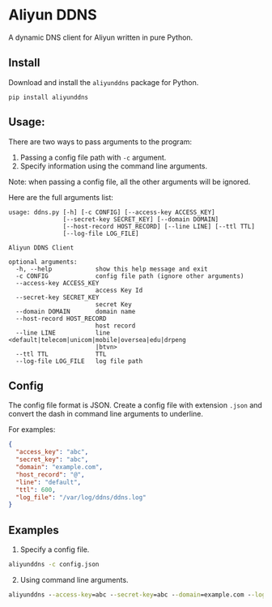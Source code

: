 # Aliyun DDNS
A dynamic DNS client for Aliyun written in pure Python.

## Install
Download and install the `aliyunddns` package for Python.
```
pip install aliyunddns
```
## Usage:
There are two ways to pass arguments to the program:
1. Passing a config file path with `-c` argument.
2. Specify information using the command line arguments.

Note: when passing a config file, all the other arguments will be ignored.

Here are the full arguments list:
```
usage: ddns.py [-h] [-c CONFIG] [--access-key ACCESS_KEY]
               [--secret-key SECRET_KEY] [--domain DOMAIN]
               [--host-record HOST_RECORD] [--line LINE] [--ttl TTL]
               [--log-file LOG_FILE]

Aliyun DDNS Client

optional arguments:
  -h, --help            show this help message and exit
  -c CONFIG             config file path (ignore other arguments)
  --access-key ACCESS_KEY
                        access Key Id
  --secret-key SECRET_KEY
                        secret Key
  --domain DOMAIN       domain name
  --host-record HOST_RECORD
                        host record
  --line LINE           line <default|telecom|unicom|mobile|oversea|edu|drpeng
                        |btvn>
  --ttl TTL             TTL
  --log-file LOG_FILE   log file path
```
## Config
The config file format is JSON. Create a config file with extension `.json` and convert the dash in command line arguments to underline.

For examples:
```json
{
  "access_key": "abc",
  "secret_key": "abc",
  "domain": "example.com",
  "host_record": "@",
  "line": "default",
  "ttl": 600,
  "log_file": "/var/log/ddns/ddns.log"
}
```

## Examples
1. Specify a config file.
```cmd
aliyunddns -c config.json
```
2. Using command line arguments.
```cmd
aliyunddns --access-key=abc --secret-key=abc --domain=example.com --log-file=/var/log/ddns/ddns.log
```
